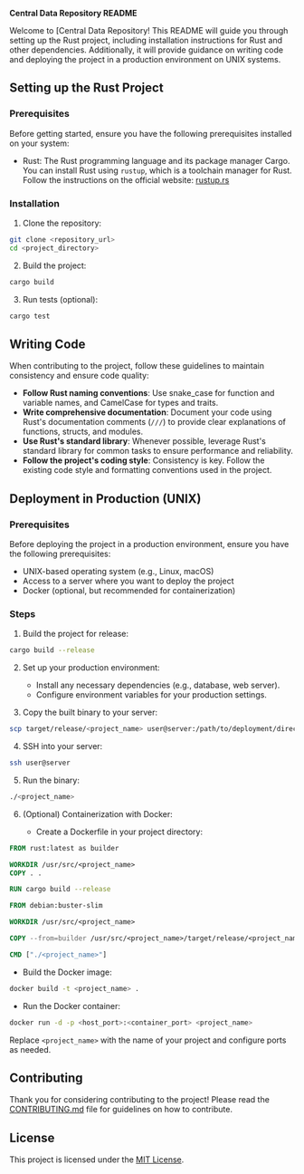 **Central Data Repository README**

Welcome to [Central Data Repository! This README will guide you through setting up the Rust project, including installation instructions for Rust and other dependencies. Additionally, it will provide guidance on writing code and deploying the project in a production environment on UNIX systems.

## Setting up the Rust Project

### Prerequisites

Before getting started, ensure you have the following prerequisites installed on your system:

- Rust: The Rust programming language and its package manager Cargo. You can install Rust using `rustup`, which is a toolchain manager for Rust. Follow the instructions on the official website: [rustup.rs](https://rustup.rs/)

### Installation

1. Clone the repository:

```bash
git clone <repository_url>
cd <project_directory>
```

2. Build the project:

```bash
cargo build
```

3. Run tests (optional):

```bash
cargo test
```

## Writing Code

When contributing to the project, follow these guidelines to maintain consistency and ensure code quality:

- **Follow Rust naming conventions**: Use snake_case for function and variable names, and CamelCase for types and traits.
- **Write comprehensive documentation**: Document your code using Rust's documentation comments (`///`) to provide clear explanations of functions, structs, and modules.
- **Use Rust's standard library**: Whenever possible, leverage Rust's standard library for common tasks to ensure performance and reliability.
- **Follow the project's coding style**: Consistency is key. Follow the existing code style and formatting conventions used in the project.

## Deployment in Production (UNIX)

### Prerequisites

Before deploying the project in a production environment, ensure you have the following prerequisites:

- UNIX-based operating system (e.g., Linux, macOS)
- Access to a server where you want to deploy the project
- Docker (optional, but recommended for containerization)

### Steps

1. Build the project for release:

```bash
cargo build --release
```

2. Set up your production environment:

   - Install any necessary dependencies (e.g., database, web server).
   - Configure environment variables for your production settings.

3. Copy the built binary to your server:

```bash
scp target/release/<project_name> user@server:/path/to/deployment/directory
```

4. SSH into your server:

```bash
ssh user@server
```

5. Run the binary:

```bash
./<project_name>
```

6. (Optional) Containerization with Docker:

   - Create a Dockerfile in your project directory:

```Dockerfile
FROM rust:latest as builder

WORKDIR /usr/src/<project_name>
COPY . .

RUN cargo build --release

FROM debian:buster-slim

WORKDIR /usr/src/<project_name>

COPY --from=builder /usr/src/<project_name>/target/release/<project_name> .

CMD ["./<project_name>"]
```

   - Build the Docker image:

```bash
docker build -t <project_name> .
```

   - Run the Docker container:

```bash
docker run -d -p <host_port>:<container_port> <project_name>
```

Replace `<project_name>` with the name of your project and configure ports as needed.

## Contributing

Thank you for considering contributing to the project! Please read the [CONTRIBUTING.md](CONTRIBUTING.md) file for guidelines on how to contribute.

## License

This project is licensed under the [MIT License](LICENSE).